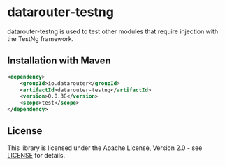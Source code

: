# datarouter-testng

datarouter-testng is used to test other modules that require injection with the TestNg framework.

## Installation with Maven

```xml
<dependency>
	<groupId>io.datarouter</groupId>
	<artifactId>datarouter-testng</artifactId>
	<version>0.0.38</version>
	<scope>test</scope>
</dependency>
```

## License

This library is licensed under the Apache License, Version 2.0 - see [LICENSE](../LICENSE) for details.
